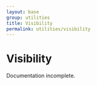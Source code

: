 ```yaml
---
layout: base
group: utilities
title: Visibility
permalink: utilities/visibility
---
```


# Visibility

<p class="hint hint--error">Documentation incomplete.</p>